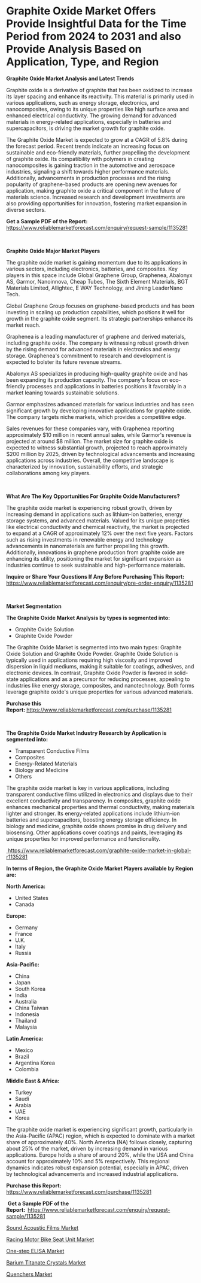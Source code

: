 <p><h1>Graphite Oxide Market Offers Provide Insightful Data for the Time Period from 2024 to 2031 and also Provide Analysis Based on Application, Type, and Region</h1></p><p><strong>Graphite Oxide Market Analysis and Latest Trends</strong></p>
<p><p>Graphite oxide is a derivative of graphite that has been oxidized to increase its layer spacing and enhance its reactivity. This material is primarily used in various applications, such as energy storage, electronics, and nanocomposites, owing to its unique properties like high surface area and enhanced electrical conductivity. The growing demand for advanced materials in energy-related applications, especially in batteries and supercapacitors, is driving the market growth for graphite oxide.</p><p>The Graphite Oxide Market is expected to grow at a CAGR of 5.8% during the forecast period. Recent trends indicate an increasing focus on sustainable and eco-friendly materials, further propelling the development of graphite oxide. Its compatibility with polymers in creating nanocomposites is gaining traction in the automotive and aerospace industries, signaling a shift towards higher performance materials. Additionally, advancements in production processes and the rising popularity of graphene-based products are opening new avenues for application, making graphite oxide a critical component in the future of materials science. Increased research and development investments are also providing opportunities for innovation, fostering market expansion in diverse sectors.</p></p>
<p><strong>Get a Sample PDF of the Report:&nbsp;</strong> <a href="https://www.reliablemarketforecast.com/enquiry/request-sample/1135281?utm_campaign=121&utm_medium=2&utm_source=Github&utm_content=ia&utm_term=10112024&utm_id=graphite-oxide">https://www.reliablemarketforecast.com/enquiry/request-sample/1135281</a></p>
<p>&nbsp;</p>
<p><strong>Graphite Oxide Major Market Players</strong></p>
<p><p>The graphite oxide market is gaining momentum due to its applications in various sectors, including electronics, batteries, and composites. Key players in this space include Global Graphene Group, Graphenea, Abalonyx AS, Garmor, Nanoinnova, Cheap Tubes, The Sixth Element Materials, BGT Materials Limited, Allightec, E WAY Technology, and Jining LeaderNano Tech.</p><p>Global Graphene Group focuses on graphene-based products and has been investing in scaling up production capabilities, which positions it well for growth in the graphite oxide segment. Its strategic partnerships enhance its market reach.</p><p>Graphenea is a leading manufacturer of graphene and derived materials, including graphite oxide. The company is witnessing robust growth driven by the rising demand for advanced materials in electronics and energy storage. Graphenea's commitment to research and development is expected to bolster its future revenue streams.</p><p>Abalonyx AS specializes in producing high-quality graphite oxide and has been expanding its production capacity. The company's focus on eco-friendly processes and applications in batteries positions it favorably in a market leaning towards sustainable solutions.</p><p>Garmor emphasizes advanced materials for various industries and has seen significant growth by developing innovative applications for graphite oxide. The company targets niche markets, which provides a competitive edge.</p><p>Sales revenues for these companies vary, with Graphenea reporting approximately $10 million in recent annual sales, while Garmor's revenue is projected at around $8 million. The market size for graphite oxide is expected to witness substantial growth, projected to reach approximately $200 million by 2025, driven by technological advancements and increasing applications across industries. Overall, the competitive landscape is characterized by innovation, sustainability efforts, and strategic collaborations among key players.</p></p>
<p>&nbsp;</p>
<p><strong>What Are The Key Opportunities For Graphite Oxide Manufacturers?</strong></p>
<p><p>The graphite oxide market is experiencing robust growth, driven by increasing demand in applications such as lithium-ion batteries, energy storage systems, and advanced materials. Valued for its unique properties like electrical conductivity and chemical reactivity, the market is projected to expand at a CAGR of approximately 12% over the next five years. Factors such as rising investments in renewable energy and technology advancements in nanomaterials are further propelling this growth. Additionally, innovations in graphene production from graphite oxide are enhancing its utility, positioning the market for significant expansion as industries continue to seek sustainable and high-performance materials.</p></p>
<p><strong>Inquire or Share Your Questions If Any Before Purchasing This Report:</strong> <a href="https://www.reliablemarketforecast.com/enquiry/pre-order-enquiry/1135281?utm_campaign=121&utm_medium=2&utm_source=Github&utm_content=ia&utm_term=10112024&utm_id=graphite-oxide">https://www.reliablemarketforecast.com/enquiry/pre-order-enquiry/1135281</a></p>
<p>&nbsp;</p>
<p><strong>Market Segmentation</strong></p>
<p><strong>The Graphite Oxide Market Analysis by types is segmented into:</strong></p>
<p><ul><li>Graphite Oxide Solution</li><li>Graphite Oxide Powder</li></ul></p>
<p><p>The Graphite Oxide Market is segmented into two main types: Graphite Oxide Solution and Graphite Oxide Powder. Graphite Oxide Solution is typically used in applications requiring high viscosity and improved dispersion in liquid mediums, making it suitable for coatings, adhesives, and electronic devices. In contrast, Graphite Oxide Powder is favored in solid-state applications and as a precursor for reducing processes, appealing to industries like energy storage, composites, and nanotechnology. Both forms leverage graphite oxide's unique properties for various advanced materials.</p></p>
<p><strong>Purchase this Report:&nbsp;</strong><a href="https://www.reliablemarketforecast.com/purchase/1135281?utm_campaign=121&utm_medium=2&utm_source=Github&utm_content=ia&utm_term=10112024&utm_id=graphite-oxide">https://www.reliablemarketforecast.com/purchase/1135281</a></p>
<p>&nbsp;</p>
<p><strong>The Graphite Oxide Market Industry Research by Application is segmented into:</strong></p>
<p><ul><li>Transparent Conductive Films</li><li>Composites</li><li>Energy-Related Materials</li><li>Biology and Medicine</li><li>Others</li></ul></p>
<p><p>The graphite oxide market is key in various applications, including transparent conductive films utilized in electronics and displays due to their excellent conductivity and transparency. In composites, graphite oxide enhances mechanical properties and thermal conductivity, making materials lighter and stronger. Its energy-related applications include lithium-ion batteries and supercapacitors, boosting energy storage efficiency. In biology and medicine, graphite oxide shows promise in drug delivery and biosensing. Other applications cover coatings and paints, leveraging its unique properties for improved performance and functionality.</p></p>
<p><a href="https://www.reliablemarketforecast.com/graphite-oxide-market-in-global-r1135281?utm_campaign=121&utm_medium=2&utm_source=Github&utm_content=ia&utm_term=10112024&utm_id=graphite-oxide">&nbsp;https://www.reliablemarketforecast.com/graphite-oxide-market-in-global-r1135281</a></p>
<p><strong>In terms of Region, the Graphite Oxide Market Players available by Region are:</strong></p>
<p>
    <p> <strong> North America: </strong>
        <ul>
            <li>United States</li>
            <li>Canada</li>
        </ul>
        </p> 
    <p> <strong> Europe: </strong>
        <ul>
            <li>Germany</li>
            <li>France</li>
            <li>U.K.</li>
            <li>Italy</li>
            <li>Russia</li>
        </ul>
        </p> 
    <p> <strong> Asia-Pacific: </strong>
        <ul>
            <li>China</li>
            <li>Japan</li>
            <li>South Korea</li>
            <li>India</li>
            <li>Australia</li>
            <li>China Taiwan</li>
            <li>Indonesia</li>
            <li>Thailand</li>
            <li>Malaysia</li>
        </ul>
        </p> 
    <p> <strong> Latin America: </strong>
        <ul>
            <li>Mexico</li>
            <li>Brazil</li>
            <li>Argentina Korea</li>
            <li>Colombia</li>
        </ul>
        </p> 
    <p> <strong> Middle East & Africa: </strong>
        <ul>
            <li>Turkey</li>
            <li>Saudi</li>
            <li>Arabia</li>
            <li>UAE</li>
            <li>Korea</li>
        </ul>
    </p>
    </p>
<p><p>The graphite oxide market is experiencing significant growth, particularly in the Asia-Pacific (APAC) region, which is expected to dominate with a market share of approximately 40%. North America (NA) follows closely, capturing about 25% of the market, driven by increasing demand in various applications. Europe holds a share of around 20%, while the USA and China account for approximately 10% and 5% respectively. This regional dynamics indicates robust expansion potential, especially in APAC, driven by technological advancements and increased industrial applications.</p></p>
<p><strong>Purchase this Report: </strong><a href="https://www.reliablemarketforecast.com/purchase/1135281?utm_campaign=121&utm_medium=2&utm_source=Github&utm_content=ia&utm_term=10112024&utm_id=graphite-oxide">https://www.reliablemarketforecast.com/purchase/1135281</a></p>
<p>&nbsp;<strong>Get a Sample PDF of the Report:&nbsp;&nbsp;</strong><a href="https://www.reliablemarketforecast.com/enquiry/request-sample/1135281?utm_campaign=121&utm_medium=2&utm_source=Github&utm_content=ia&utm_term=10112024&utm_id=graphite-oxide">https://www.reliablemarketforecast.com/enquiry/request-sample/1135281</a></p>
<p><strong></strong></p>
<p><p><a href="https://issuu.com/reportprime-2/docs/sound-acoustic-films-market-size-20_78757bfcc9c495?utm_campaign=121&utm_medium=2&utm_source=Github&utm_content=ia&utm_term=10112024&utm_id=graphite-oxide">Sound Acoustic Films Market</a></p><p><a href="https://www.linkedin.com/pulse/racing-motor-bike-seat-unit-market-overview-forecast-lmevc?utm_campaign=121&utm_medium=2&utm_source=Github&utm_content=ia&utm_term=10112024&utm_id=graphite-oxide">Racing Motor Bike Seat Unit Market</a></p><p><a href="https://www.linkedin.com/pulse/market-dynamics-future-trends-global-one-step-elisa-sector-l045c?utm_campaign=121&utm_medium=2&utm_source=Github&utm_content=ia&utm_term=10112024&utm_id=graphite-oxide">One-step ELISA Market</a></p><p><a href="https://github.com/anidillnagatat/Market-Research-Report-List-1/blob/main/barium-titanate-crystals-market.md?utm_campaign=121&utm_medium=2&utm_source=Github&utm_content=ia&utm_term=10112024&utm_id=graphite-oxide">Barium Titanate Crystals Market</a></p><p><a href="https://github.com/danyelltzmol/Market-Research-Report-List-1/blob/main/quenchers-market.md?utm_campaign=121&utm_medium=2&utm_source=Github&utm_content=ia&utm_term=10112024&utm_id=graphite-oxide">Quenchers Market</a></p></p>